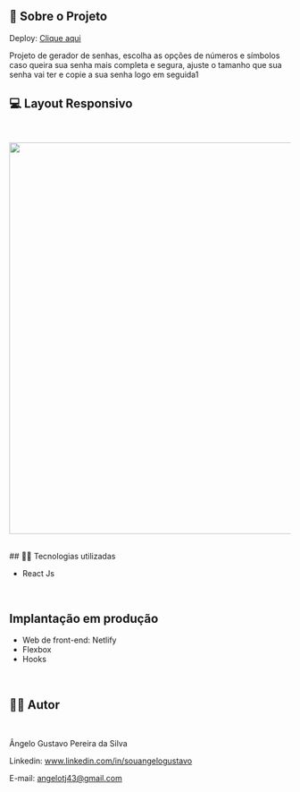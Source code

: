 
## 🔗 Sobre o Projeto

Deploy:  [Clique aqui](https://pizzaria-diamonds.netlify.app/)

<p>
Projeto de gerador de senhas, escolha as opções de números e símbolos caso queira sua senha mais completa e segura, ajuste o tamanho que sua senha vai ter e copie a sua senha logo em seguida1 
</p>


## 💻 Layout Responsivo
<br>
<p align='center'>
<img width='700' src='/src/assets/gif/demo-gif.gif'>
</p>

<br>
## 🧑‍💻 Tecnologias utilizadas
<br>

- React Js

<br>

## Implantação em produção

- Web de front-end: Netlify
- Flexbox
- Hooks
<br>

## 🧑‍💻 Autor
<br>

Ângelo Gustavo Pereira da Silva

Linkedin: www.linkedin.com/in/souangelogustavo

E-mail: angelotj43@gmail.com
